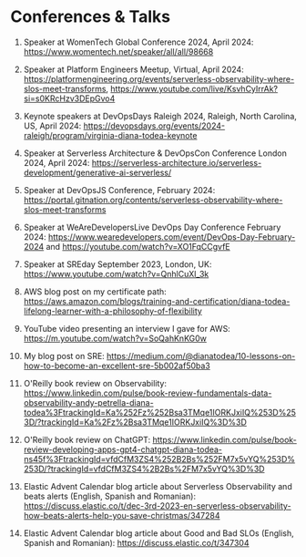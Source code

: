 # Conferences & Talks

1. Speaker at WomenTech Global Conference 2024, April 2024: https://www.womentech.net/speaker/all/all/98668

2. Speaker at Platform Engineers Meetup, Virtual, April 2024: https://platformengineering.org/events/serverless-observability-where-slos-meet-transforms, https://www.youtube.com/live/KsvhCyIrrAk?si=s0KRcHzv3DEpGvo4 

3. Keynote speakers at DevOpsDays Raleigh 2024, Raleigh, North Carolina, US, April 2024: https://devopsdays.org/events/2024-raleigh/program/virginia-diana-todea-keynote
   
4. Speaker at Serverless Architecture & DevOpsCon Conference London 2024, April 2024: https://serverless-architecture.io/serverless-development/generative-ai-serverless/
   
5. Speaker at DevOpsJS Conference, February 2024: 
https://portal.gitnation.org/contents/serverless-observability-where-slos-meet-transforms

6. Speaker at WeAreDevelopersLive DevOps Day Conference February 2024: https://www.wearedevelopers.com/event/DevOps-Day-February-2024 and
https://youtube.com/watch?v=XO1FqCCgvfE

7. Speaker at SREday September 2023, London, UK: https://www.youtube.com/watch?v=QnhlCuXl_3k

8. AWS blog post on my certificate path: https://aws.amazon.com/blogs/training-and-certification/diana-todea-lifelong-learner-with-a-philosophy-of-flexibility

9. YouTube video presenting an interview I gave for AWS: https://m.youtube.com/watch?v=SoQahKnKG0w

10. My blog post on SRE: https://medium.com/@dianatodea/10-lessons-on-how-to-become-an-excellent-sre-5b002af50ba3

11. O'Reilly book review on Observability: 
https://www.linkedin.com/pulse/book-review-fundamentals-data-observability-andy-petrella-diana-todea%3FtrackingId=Ka%252Fz%252Bsa3TMqe1IORKJxiIQ%253D%253D/?trackingId=Ka%2Fz%2Bsa3TMqe1IORKJxiIQ%3D%3D

12. O'Reilly book review on ChatGPT:
https://www.linkedin.com/pulse/book-review-developing-apps-gpt4-chatgpt-diana-todea-ns45f%3FtrackingId=vfdCfM3ZS4%252B2Bs%252FM7x5vYQ%253D%253D/?trackingId=vfdCfM3ZS4%2B2Bs%2FM7x5vYQ%3D%3D

13. Elastic Advent Calendar blog article about Serverless Observability and beats alerts (English, Spanish and Romanian):
https://discuss.elastic.co/t/dec-3rd-2023-en-serverless-observability-how-beats-alerts-help-you-save-christmas/347284

14. Elastic Advent Calendar blog article about Good and Bad SLOs (English, Spanish and Romanian): https://discuss.elastic.co/t/347304
